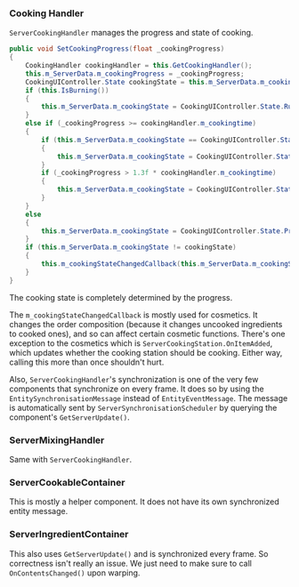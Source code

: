### Cooking Handler

`ServerCookingHandler` manages the progress and state of cooking.

```cs
public void SetCookingProgress(float _cookingProgress)
{
    CookingHandler cookingHandler = this.GetCookingHandler();
    this.m_ServerData.m_cookingProgress = _cookingProgress;
    CookingUIController.State cookingState = this.m_ServerData.m_cookingState;
    if (this.IsBurning())
    {
        this.m_ServerData.m_cookingState = CookingUIController.State.Ruined;
    }
    else if (_cookingProgress >= cookingHandler.m_cookingtime)
    {
        if (this.m_ServerData.m_cookingState == CookingUIController.State.Progressing)
        {
            this.m_ServerData.m_cookingState = CookingUIController.State.Completed;
        }
        if (_cookingProgress > 1.3f * cookingHandler.m_cookingtime)
        {
            this.m_ServerData.m_cookingState = CookingUIController.State.OverDoing;
        }
    }
    else
    {
        this.m_ServerData.m_cookingState = CookingUIController.State.Progressing;
    }
    if (this.m_ServerData.m_cookingState != cookingState)
    {
        this.m_cookingStateChangedCallback(this.m_ServerData.m_cookingState);
    }
}
```

The cooking state is completely determined by the progress.

The `m_cookingStateChangedCallback` is mostly used for cosmetics. It changes the order composition
(because it changes uncooked ingredients to cooked ones), and so can affect certain cosmetic
functions. There's one exception to the cosmetics which is `ServerCookingStation.OnItemAdded`, which
updates whether the cooking station should be cooking. Either way, calling this more than once
shouldn't hurt.

Also, `ServerCookingHandler`'s synchronization is one of the very few components that synchronize on
every frame. It does so by using the `EntitySynchronisationMessage` instead of `EntityEventMessage`.
The message is automatically sent by `ServerSynchronisationScheduler` by querying the component's
`GetServerUpdate()`.

### ServerMixingHandler

Same with `ServerCookingHandler`.

### ServerCookableContainer

This is mostly a helper component. It does not have its own synchronized entity message.

### ServerIngredientContainer

This also uses `GetServerUpdate()` and is synchronized every frame. So correctness isn't really an
issue. We just need to make sure to call `OnContentsChanged()` upon warping.



